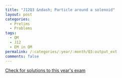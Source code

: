 ```yaml
---
title: "J12Q3 &ndash; Particle around a solenoid"
layout: post
categories:
  - Prelims
  - Problems
tags:
  - QM
  - J12
  - EM in QM
permalink: /:categories/:year/:month/Q3:output_ext
comments: false
---
```

<object data="2012J3Q.pdf" type="application/pdf" width="100%" height="500"></object>
<div class="message"><a href='https://princetonprelim.com/prelim/28/'>Check for solutions to this year's exam</a></div>